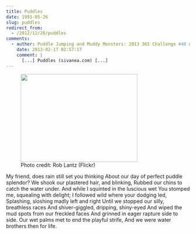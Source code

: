 ```yaml
---
title: Puddles
date: 1991-05-26
slug: puddles
redirect_from:
  - /2012/12/20/puddles
comments:
  - author: Puddle Jumping and Muddy Monsters: 2013 365 Challenge #48 &laquo; writermummy
    date: 2013-02-17 02:57:17
    comment: |
      [...] Puddles (sivanea.com) [...]
---
```

<figure><img alt="" src="http://farm7.staticflickr.com/6031/6299833638_3f1f388754_n.jpg" width="320" height="240" /><figcaption>Photo credit: Rob Lantz (Flickr)</figcaption></figure>

<p class="poetry">My friend, does rain still set you thinking
About our day of perfect puddle splendor?
We shook our plastered hair, and blinking,
Rubbed our chins to catch the water under.
And while I squinted in the luscious wet
You stomped me, squealing with delight;
I followed wild where your dodging led,
Splashing, sloshing madly left and right
Until we stopped our silly, breathless races
And shiver-giggled, dripping, shiny-eyed
And wiped the mud spots from our freckled faces
And grinned in eager rapture side to side.
Our wet palms met to end the playful strife,
And we were water brothers then for life.</p>
